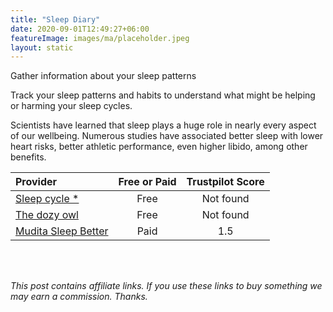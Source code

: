 ```yaml
---
title: "Sleep Diary"
date: 2020-09-01T12:49:27+06:00
featureImage: images/ma/placeholder.jpeg
layout: static
---
```


Gather information about your sleep patterns

Track your sleep patterns and habits to understand what might be helping or harming your sleep cycles. 

Scientists have learned that sleep plays a huge role in nearly every aspect of our wellbeing. Numerous studies have associated better sleep with lower heart risks, better athletic performance, even higher libido, among other benefits.

| Provider      | Free or Paid  |  Trustpilot Score  |
| :-----------          | :--------------:      |  :--------------:         |
| [Sleep cycle  *](https://www.sleepcycle.com/sleep-habits-and-health/benefits-of-sleep-tracking/) |  Free | Not found | 
| [The dozy owl](https://thedozyowl.co.uk/sleep-trackers/) | Free | Not found | 
| [Mudita Sleep Better ](https://campaign.mudita.com/mudita_sleep_better?msclkid=3b76ddc10d021dd1befdbede43e0e0da) | Paid | 1.5 |  

<br/><br/>

*This post contains affiliate links. If you use these links to buy something we may
earn a commission. Thanks.*






